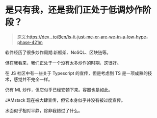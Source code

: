# 是只有我，还是我们正处于低调炒作阶段？

> 原文:[https://dev . to/Ben/is-it-just-me-or-are-we-in-a-low-hype-phase-421m](https://dev.to/ben/is-it-just-me-or-are-we-in-a-low-hype-phase-421m)

软件经历了很多炒作周期:新框架、NoSQL、区块链等。

但在我看来，我们正处于一个没有太多炒作的时期，这很好。

在 JS 社区中有一些关于 Typescript 的宣传，但是考虑到 TS 是一项成熟的技术，感觉并不完全一样。

仍有 ML 炒作，但它似乎已经安顿下来。容器也是如此。

JAMstack 现在被大肆宣传，但它本身似乎并没有被过度宣传。

水面似乎相对平静，除非我错过了什么。